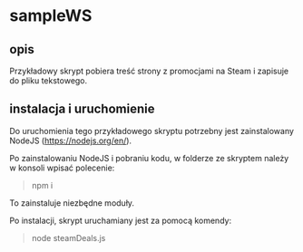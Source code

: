 # sampleWS

## opis

Przykładowy skrypt pobiera treść strony z promocjami na Steam i zapisuje do pliku tekstowego.


## instalacja i uruchomienie

Do uruchomienia tego przykładowego skryptu potrzebny jest zainstalowany NodeJS (https://nodejs.org/en/).

Po zainstalowaniu NodeJS i pobraniu kodu, w folderze ze skryptem należy w konsoli wpisać polecenie:

> npm i

To zainstaluje niezbędne moduły.


Po instalacji, skrypt uruchamiany jest za pomocą komendy:

> node steamDeals.js

